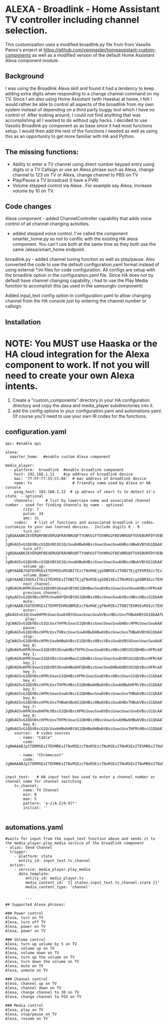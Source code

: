 # ALEXA - Broadlink - Home Assistant TV controller including channel selection.

This customization uses a modified broadlink.py file from from Vassilis Panos's project at 
https://github.com/vpnmaster/homeassistant-custom-components as well as a modified version of the 
default Home Assistant Alexa component module.

## Background
I was using the Broadlink Alexa skill and found it had a tendency to keep
 adding extra digits when responding to a change channel command on my TV.  Since I am also using Home Assistant  (with Haaska) at home, I felt I would 
 rather be able to control all aspects of the broadlink from my own system instead of depending on a third party buggy tool which I have no control of.
After looking around, I could not find anything that was accomplishing all I wanted to do without ugly hacks.   I decided to use 
Vassilis Broadlink.py component as as base since it had most functions setup.  I would then add the rest of the functions I needed as well as using this as an opportunity to get 
more familiar with HA and Python.  

## The missing functions:

-  Ability to enter a TV  channel using direct number keypad entry using digits or a TV Callsign or use 
an Alexa phrase such as Alexa, change channel to 123 on TV or Alexa, change channel to PBS on TV
- Play/Pause a TV broadcast (I have a PVR)
- Volume stepped control via Alexa . For example say Alexa, increase volume by 10 on TV.

## Code changes
Alexa component - added ChannelController capability that adds voice control of all channel changing activities.
- added stepped voice control.  I've called the component smarter_home.py so not to conflic with the existing 
HA alexa component.  You can't use both at the same time as they both use the same /alexa/smart_home endpoint.


broadlink.py - added channel tuning function as well as play/pause.  Also converted the code to use the default 
configuration.yaml format instead of using external *.ini files for code configuration.  All configs are setup with the broadlink 
option in the configuraiton.yaml file.  Since HA does not by default have channel changing capability, i had to use the
Play Media function to accomplish this (as used in the samsungtv component) 

Added input_text config option in configuration.yaml to allow changing channel from the HA console just by entering the channel number or callsign.

## Installation
# NOTE: You MUST use Haaska or the HA cloud integration for the Alexa component to work. If not you will need to create your own Alexa intents.

1. Create a "custom_components" directory in your HA configuration directory and copy the alexa and media_player subdirectories into it.
2. add the config options in your configuration.yaml and automations.yaml.  Of course you'll need to use your own IR codes for the functions.

## configuration.yaml

```
api: #enable api

alexa:
  smarter_home:  #enable custom Alexa component

media_player:
  - platform:  broadlink  #enable broadlink component
    host: 192.168.1.11    #ip address of broadlink device
    mac: '77:FF:77:55:CC:66'  # mac address of broadlink device
    name: tv                  # friendly name used by Alexa or HA console
    ping_host: 192.168.1.12  # ip adress of smart tv to detect it's state  - optional
    channels:     # list by lowercase name and associated channel number - used for finding channels by name - optional
        city: 7
        pulse: 24
        amc: 31
    codes:   # list of functions and associated broadlink ir codes. customize to your own learned devices.  Include digits 0 - 9
        turn_on: JgBQAAABKZEVERQRFBEUERUQFRAVNRUQFTYUNhU1FTUVNRU2FBEVNRUQFTUVEBURFDYVEBUQFRAVNRUQFTYUNhUQFTUVNRU2FAAFFQABKEkTAA0FAAAAAAAAAAA= | JgBkAG5vG1QbVBscG1QbVBtUG1QcUxwbHBwbHBscGxwcUxwcGxwbHBscHBwbVBtUG1QbAATXbm8bVBtUGxwbVBtUG1QbVBtUGxwcGxwcGxwbHBxTHBscHBscGxwcGxxTHFMcUxwADQUAAAAA
        turn_off: JgBQAAABKZEVERQRFBEUERUQFRAVNRUQFTYUNhU1FTUVNRU2FBEVNRUQFTUVEBURFDYVEBUQFRAVNRUQFTYUNhUQFTUVNRU2FAAFFQABKEkTAA0FAAAAAAAAAAA= | JgBkAG5vG1QbVBscG1QbVBtUG1QcUxwbHBwbHBscGxwcUxwcGxwbHBscHBwbVBtUG1QbAATXbm8bVBtUGxwbVBtUG1QbVBtUGxwcGxwcGxwbHBxTHBscHBscGxwcGxxTHFMcUxwADQUAAAAA
        volume_up: JgBYAAABJ5QTEhMSExITEhMSExMSOBITEzcTNxM4EjgSOBM3ExITOBITEjgTEhM3EzcTExITEhMSOBMSEzcTEhMTEjgSOBM3EwAFFQABJ0oSAAxWAAEmShMADQU=
        volume_down: JgBYAAABJ5QSExITExITEhMSExITOBITEjgTNxM3EzgSOBI4ExITNxMSEzgSOBM3EzcTEhMTEhMSOBITExITEhMSEzcTOBI4EwAFFgABJ0oTAAxWAAEnShIADQU=
        next_channel: JgBkAG9uHFMcUxwcG1QbVBtUGxwbVBtUG1QbHBwcGxwbVBscGxwcGxxUGxwbHBscHFMcAATWbm8cUxxTHBscVBtUG1QbHBtUG1QbVBscHBscHBtUGxwbHBwbHFMcHBscGxwcUxwADQUAAAAA
        previous_channel: JgAyAG5vG1QbVBscHFMcUxwbHFQbVBtUG1QbHBscHBscUxwcGxwbVBscHBscHBscG1QbAA0FAAAAAAAA
        mute: JgBYAAABJ5QTEhMSExITEhMTEhMSOBMSEzcTNxM4EjgTNxM3ExITOBITEhMSExMSEzcTEhMSExMSOBI4EzcTNxMTEjgSOBM3EwAFFwABJ0kTAAxUAAEnShMADQU=
        enter: gBkAG5vG1QcUxwbHFMcUxwcGxwbVBtUGxwcGxwcGxwbVBscHBscUxxTHBwbHBtUG1QbAATWbm4cVBtUGxwbVBtUGxwcGxxTHFMcHBscGxwcGxxTHBwbHBtUG1QbHBwbHFMcVBsADQUAAAAA
         play: JgCWAG5vG1QbVBscG1QcUxxTHFMcGxwcG1QbVBscGxwcUxwcGxwbHBscHFMcUxwcGxwbAATVb24cUxxTHRsbVBtUHFMbVBscGxwcUxxTHBwbHBtUGxwbHBwcGxwbVBtUGxwbHBwABNVubxtUHFMcGxxTHFMcUxxUGxwbHBtUG1QbHBwcG1QbHBscGxwcGxxUG1QbHBscGwANBQAA
        pause: JgBkAG5vG1QbVBscHFMcUxxTHBscUxwcGxwbHBwbHBwbVBscGxwcGxxTHBwbVBtUG1QbAATXbm8bVBtUGxwbVBtUG1QcGxxTHBwbHBscGxwcHBtUGxwbHBscHFMcHBtUG1QbVBsADQUAAAAA
        stop: JgCWAG5vG1QbVBscHFMcUxwbHBwbVBscG1QbVBscHBscVBscGxwbVBtUGxwcUxwcGxwbAATVb24cUxxTHBwbVBtUGxwbHBxTHBscUxxUGxwbHBtUGxwcGxxTHFQbHBtUGxwbHBwABNZubxtUHVIbHBtUG1QbHBwbHFMcHBtUG1QbHBscHFMcGxwcG1QbVBscG1QcGxwcGwANBQAA
        key_0: JgBkAG9uHFMcUxwcG1QbVBtUGxwbHBxTHFMcGxwcGxwbVBscHBscHBtUG1QbHBscHFMcAATXbm8bVBtUGxwbVBtUG1QbHBwbHFQbVBscGxwbHBxTHBwbHBscG1QbVBscHBwbVBsADQUAAAAA
        key_1: JgBkAG9uHFMcUxwcG1QbVBscGxwbHBwcG1QbHBscGxwcUxwcGxwbVBtUG1QbVBscHFMcAATWbm8cUxxTHBscUxxTHBwbHBscHBscUxwcGxwbHBxTHBscHBtUG1QbVBtUGxwbVBwADQUAAAAA
        key_2: JgBkAG9uHFMcUxwcG1QbVBtUGxwbHBwbHFQbHBscGxwcUxwbHBwbHBtUG1QbVBscHFMcAATWbm8cUxxTHBscVBtUG1QbHBscGxwcUxwcGxwbHBtUGxwcHBscG1QbVBtUGxwcUxwADQUAAAAA
        key_3: JgBkAG5vG1QbVBscHFMcUxwcG1QbHBscHFMcGxwcGxwbVBscHBscUxwcG1QbVBscG1QbAATWbm4cVBtUGxwbVBtUGxwcUxwbHBwbVBscGxwcGxxTHBwbHBtUGxwcUxxTHBscUxwADQUAAAAA
        key_4: JgBkAG5vG1QbVBscHFMcUxxTHFMcHBscG1QbHBwbHBwbVBscGxwbHBwbHFMcVBscG1QbAATXbm8bVBtUGxwbVBtUHFMcUxwbHBwbVBscGxwcGxxTHBwbHBscHBscUxxTHBwbVBsADQUAAAAA
        key_5: JgBkAG5vG1QbVBscHFMcUxwcGxwbVBscG1QbHBwcGxwbVBscGxwcUxxTHBwbVBscG1QbAATVb24cUxxTHBwbVBtUGxwbHBxTHBwbVBscGxwbHBxTHBwbHBtUG1QbHBxTHBscUxwADQUAAAAA
        key_6: JgBkAG5vG1QbVBscHFMcUxxTHBwbVBwbG1QbHBscHBwbVBscGxwbHBxTHBwbVBscG1QbAATVb24cUxxTHBwbVBtUG1QbHBtUGxwcUxwbHBwbHBxTGxwcGxwcG1QbHBtUGxwcUxwADQUAAAAA
        key_7: JgBkAG5vHFMcUxwbHFMcVBscG1QbVBscHFMcGxwcGxwbVBscGxwcUxwcGxwbVBscG1QcAATUbm8bVBtUGxwcUxxTHBwbVBtUGxwbVBscHBscHBtUGxwbHBxTHBscHBtUGxwbVBsADQUAAAAA
        key_8: JgBkAG5vG1QbVBscHFMcUxxTHFMcUxwcG1QbHBscHBscUxwcGxwbHBwbHBwbVBscG1QbAATVbm8bVBtUGxwcUxxTHFMcUxxTHBwbVBscGxwbHBxTHBwbHBscGxwcGxxTHBwbVBsADQUAAAAA
        key_9: JgBkAG5vG1QbVBscG1QcUxwbHBwbHBtUG1QbHBwbHBwbVBscGxwcUxxTHFMcHBscG1QbAATXb24cUxxTHBwbVBtUGxwbHBwbHFMcUxwcGxwbHBxTHBscHBtUG1QbVBscGxwcUxwADQUAAAAA
    sources:  # video sources 
      - name: "Cable" 
        code: JgBWAAABJpITERMSExITEhMRExITNxMSEzcTNxM3EzcTNxM3ExITNxM3ExITEhMRExITNxMSExETEhM3EzcTNxM3ExITNxM3EwAFNgABJkkTAAxiAAEmSROSDQU=

      - name: "Chromecast"
        code: JgBWAAABJpITERMSExITEhMRExITNxMSEzcTNxM3EzcTNxM3ExITNxMSExITNxMRExITNxMSExETNxM3ExITNxM3ExITNxM3EwAFNgABJkkTAAxiAAEmSROSDQU=


input_text:   # HA input text box used to enter a channel number or channel name for channel switching 
    tv_channel:
        name: TV Channel
        min: 0 
        max: 5 
        pattern: 'a-z|A-Z|0-9]*'
        initial: '' 
 
```

## automations.yaml
```
#waits for input from the input_text function above and sends it to the media_player.play_media service of the broadlink component
- alias: Send Channel
  trigger:
    - platform: state
      entity_id: input_text.tv_channel
  action:
    - service: media_player.play_media
      data_template: 
         entity_id: media_player.tv
         media_content_id: '{{ states.input_text.tv_channel.state }}'
         media_content_type: 'channel'


		 ```
## Supported Alexa phrases:
`
### Power control
Alexa, turn on TV
Alexa, turn off TV
Alexa, power on TV
Alexa, power on TV

### Volume control
Alexa, turn up volume by 5 on TV
Alexa, volume up on TV
Alexa, volume down on TV
Alexa, turn up the volume on TV
Alexa, turn down the volume on TV
Alexa, mute on TV
Alexa, unmute on TV

### Channel control
Alexa, channel up on TV
Alexa, channel down on TV
Alexa, change channel to 30 on TV
Alexa, change channel to FOX on TV 

### Media control
Alexa, play on TV
Alexa, stop/pause on TV
Alexa, resume on TV``

```





